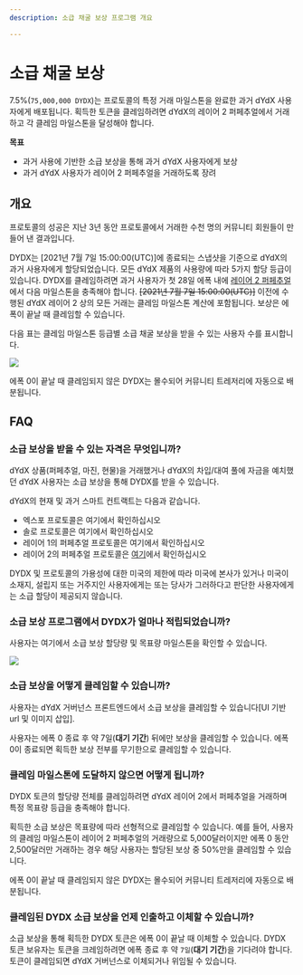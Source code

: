 ```yaml
---
description: 소급 채굴 보상 프로그램 개요

---
```


# 소급 채굴 보상

7.5%\(`75,000,000 DYDX`\)는 프로토콜의 특정 거래 마일스톤을 완료한 과거 dYdX 사용자에게 배포됩니다. 획득한 토큰을 클레임하려면 dYdX의 레이어 2 퍼페추얼에서 거래하고 각 클레임 마일스톤을 달성해야 합니다.

**목표**

* 과거 사용에 기반한 소급 보상을 통해 과거 dYdX 사용자에게 보상
* 과거 dYdX 사용자가 레이어 2 퍼페추얼을 거래하도록 장려

## 개요

프로토콜의 성공은 지난 3년 동안 프로토콜에서 거래한 수천 명의 커뮤니티 회원들이 만들어 낸 결과입니다.

DYDX는 \[2021년 7월 7일 15:00:00(UTC)\]에 종료되는 스냅샷을 기준으로 dYdX의 과거 사용자에게 할당되었습니다. 모든 dYdX 제품의 사용량에 따라 5가지 할당 등급이 있습니다. DYDX를 클레임하려면 과거 사용자가 첫 28일 에폭 내에 [레이어 2 퍼페추얼](https://trade.dydx.exchange)에서 다음 마일스톤을 충족해야 합니다. ~~\[2021년 7월 7일 15:00:00(UTC)\]~~ 이전에 수행된 dYdX 레이어 2 상의 모든 거래는 클레임 마일스톤 계산에 포함됩니다. 보상은 에폭이 끝날 때 클레임할 수 있습니다.

다음 표는 클레임 마일스톤 등급별 소급 채굴 보상을 받을 수 있는 사용자 수를 표시합니다.

![](https://lh6.googleusercontent.com/iH_QWjelVjw0XNiarfQOtIDWoNXDFNesToS0W7dKnMCUM9s4cdVF4ocrO4orhtZNMEdGP7XjexAOrn-fsVpiLVaoq5NNSzS-BzhDRYcMURlJJ5klqi3VCJyPP-x5tJ-oCJpgyJ7j)

에폭 0이 끝날 때 클레임되지 않은 DYDX는 몰수되어 커뮤니티 트레저리에 자동으로 배분됩니다.

## **FAQ**

### **소급 보상을 받을 수 있는 자격은 무엇입니까?**

dYdX 상품\(퍼페추얼, 마진, 현물\)을 거래했거나 dYdX의 차입/대여 풀에 자금을 예치했던 dYdX 사용자는 소급 보상을 통해 DYDX를 받을 수 있습니다.

dYdX의 현재 및 과거 스마트 컨트랙트는 다음과 같습니다.

* 엑스포 프로토콜은 여기에서 확인하십시오
* 솔로 프로토콜은 여기에서 확인하십시오
* 레이어 1의 퍼페추얼 프로토콜은 여기에서 확인하십시오
* 레이어 2의 퍼페추얼 프로토콜은 [여기](https://etherscan.io/address/0xd54f502e184b6b739d7d27a6410a67dc462d69c8)에서 확인하십시오

DYDX 및 프로토콜의 가용성에 대한 미국의 제한에 따라 미국에 본사가 있거나 미국이 소재지, 설립지 또는 거주지인 사용자에게는 또는 당사가 그러하다고 판단한 사용자에게는 소급 할당이 제공되지 않습니다.

### **소급 보상 프로그램에서 DYDX가 얼마나 적립되었습니까?**

사용자는 여기에서 소급 보상 할당량 및 목표량 마일스톤을 확인할 수 있습니다.

![](https://lh5.googleusercontent.com/DiJXEw5PJe17cNPzYwIxOeiR6e0Aa6htTNuOWmJ97fS1Wp0fnMuHReDPC6K4a1UuGOiknTxedSoNs4hoyb4aSQrZlmdbVfndGQJBnUt9V81JV24PQ8JZh00WKiizDnuJ7OYJ9Czc)

### **소급 보상을 어떻게 클레임할 수 있습니까?**

사용자는 dYdX 거버넌스 프론트엔드에서 소급 보상을 클레임할 수 있습니다\[UI 기반 url 및 이미지 삽입\].

사용자는 에폭 0 종료 후 약 7일\(**대기 기간**\) 뒤에만 보상을 클레임할 수 있습니다. 에폭 0이 종료되면 획득한 보상 전부를 무기한으로 클레임할 수 있습니다.

### 클레임 마일스톤에 도달하지 않으면 어떻게 됩니까?

DYDX 토큰의 할당량 전체를 클레임하려면 dYdX 레이어 2에서 퍼페추얼을 거래하며 특정 목표량 등급을 충족해야 합니다.

획득한 소급 보상은 목표량에 따라 선형적으로 클레임할 수 있습니다. 예를 들어, 사용자의 클레임 마일스톤이 레이어 2 퍼페추얼의 거래량으로 5,000달러이지만 에폭 0 동안 2,500달러만 거래하는 경우 해당 사용자는 할당된 보상 중 50%만을 클레임할 수 있습니다.

에폭 0이 끝날 때 클레임되지 않은 DYDX는 몰수되어 커뮤니티 트레저리에 자동으로 배분됩니다.

### 클레임된 DYDX 소급 보상을 언제 인출하고 이체할 수 있습니까?

소급 보상을 통해 획득한 DYDX 토큰은 에폭 0이 끝날 때 이체할 수 있습니다. DYDX 토큰 보유자는 토큰을 크레임하려면 에폭 종료 후 약 `7일`\(**대기 기간**\)을 기다려야 합니다. 토큰이 클레임되면 dYdX 거버넌스로 이체되거나 위임될 수 있습니다.

